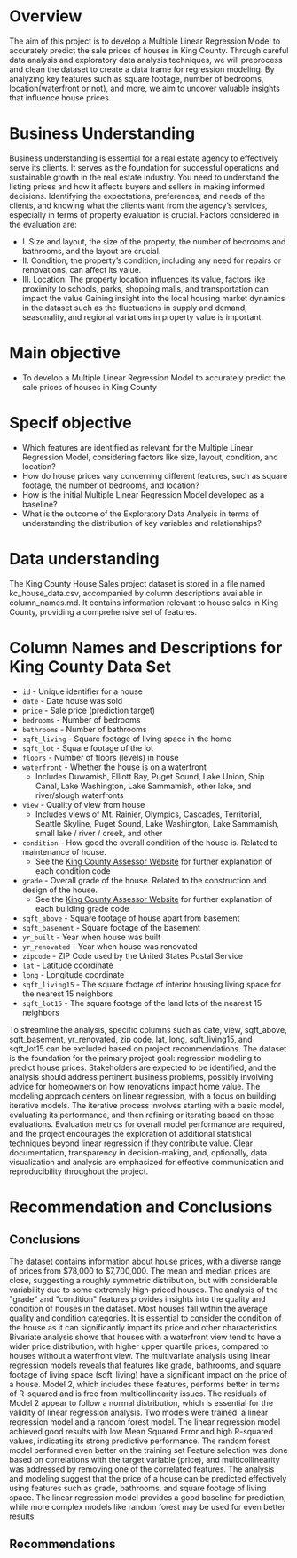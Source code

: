 # Overview 
The aim of this project is to develop a Multiple Linear Regression Model to accurately predict the sale prices of houses in King County. Through careful data analysis and exploratory data analysis techniques, we will preprocess and clean the dataset to create a data frame for regression modeling. By analyzing key features such as square footage, number of bedrooms, location(waterfront or not), and more, we aim to uncover valuable insights that influence house prices.

# Business Understanding
Business understanding is essential for a real estate agency to effectively serve its clients. It serves as the foundation for successful operations and sustainable growth in the real estate industry. You need to understand the listing prices and how it affects buyers and sellers in making informed decisions. Identifying the expectations, preferences, and needs of the clients, and knowing what the clients want from the agency’s services, especially in terms of property evaluation is crucial.  Factors considered in the evaluation are:
* I.	Size and layout, the size of the property, the number of bedrooms and bathrooms, and the layout are crucial.
* II.	Condition, the property’s condition, including any need for repairs or renovations, can affect its value.
* III.	Location: The property location influences its value, factors like proximity to schools, parks, shopping malls, and transportation can impact the value
Gaining insight into the local housing market dynamics in the dataset such as the fluctuations in supply and demand, seasonality, and regional variations in property value is important.

# Main objective
* To develop a Multiple Linear Regression Model to accurately predict the sale prices of houses in King County
  
# Specif objective 
* Which features are identified as relevant for the Multiple Linear Regression Model, considering factors like size, layout, condition, and location?
* How do house prices vary concerning different features, such as square footage, the number of bedrooms, and location?
* How is the initial Multiple Linear Regression Model developed as a baseline?
* What is the outcome of the Exploratory Data Analysis in terms of understanding the distribution of key variables and relationships?
  

# Data understanding
The King County House Sales project dataset is stored in a file named kc_house_data.csv, accompanied by column descriptions available in column_names.md. It contains information relevant to house sales in King County, providing a comprehensive set of features. 
# Column Names and Descriptions for King County Data Set
* `id` - Unique identifier for a house
* `date` - Date house was sold
* `price` - Sale price (prediction target)
* `bedrooms` - Number of bedrooms
* `bathrooms` - Number of bathrooms
* `sqft_living` - Square footage of living space in the home
* `sqft_lot` - Square footage of the lot
* `floors` - Number of floors (levels) in house
* `waterfront` - Whether the house is on a waterfront
  * Includes Duwamish, Elliott Bay, Puget Sound, Lake Union, Ship Canal, Lake Washington, Lake Sammamish, other lake, and river/slough waterfronts
* `view` - Quality of view from house
  * Includes views of Mt. Rainier, Olympics, Cascades, Territorial, Seattle Skyline, Puget Sound, Lake Washington, Lake Sammamish, small lake / river / creek, and other
* `condition` - How good the overall condition of the house is. Related to maintenance of house.
  * See the [King County Assessor Website](https://info.kingcounty.gov/assessor/esales/Glossary.aspx?type=r) for further explanation of each condition code
* `grade` - Overall grade of the house. Related to the construction and design of the house.
  * See the [King County Assessor Website](https://info.kingcounty.gov/assessor/esales/Glossary.aspx?type=r) for further explanation of each building grade code
* `sqft_above` - Square footage of house apart from basement
* `sqft_basement` - Square footage of the basement
* `yr_built` - Year when house was built
* `yr_renovated` - Year when house was renovated
* `zipcode` - ZIP Code used by the United States Postal Service
* `lat` - Latitude coordinate
* `long` - Longitude coordinate
* `sqft_living15` - The square footage of interior housing living space for the nearest 15 neighbors
* `sqft_lot15` - The square footage of the land lots of the nearest 15 neighbors

To streamline the analysis, specific columns such as date, view, sqft_above, sqft_basement, yr_renovated, zip code, lat, long, sqft_living15, and sqft_lot15 can be excluded based on project recommendations. The dataset is the foundation for the primary project goal: regression modeling to predict house prices. Stakeholders are expected to be identified, and the analysis should address pertinent business problems, possibly involving advice for homeowners on how renovations impact home value. The modeling approach centers on linear regression, with a focus on building iterative models. The iterative process involves starting with a basic model, evaluating its performance, and then refining or iterating based on those evaluations. Evaluation metrics for overall model performance are required, and the project encourages the exploration of additional statistical techniques beyond linear regression if they contribute value. Clear documentation, transparency in decision-making, and, optionally, data visualization and analysis are emphasized for effective communication and reproducibility throughout the project.




# Recommendation and Conclusions

## Conclusions
The dataset contains information about house prices, with a diverse range of prices from $78,000 to $7,700,000. The mean and median prices are close, suggesting a roughly symmetric distribution, but with considerable variability due to some extremely high-priced houses.
The analysis of the "grade" and "condition" features provides insights into the quality and condition of houses in the dataset. Most houses fall within the average quality and condition categories. It is essential to consider the condition of the house as it can significantly impact its price and other characteristics
Bivariate analysis shows that houses with a waterfront view tend to have a wider price distribution, with higher upper quartile prices, compared to houses without a waterfront view.
The multivariate analysis using linear regression models reveals that features like grade, bathrooms, and square footage of living space (sqft_living) have a significant impact on the price of a house. Model 2, which includes these features, performs better in terms of R-squared and is free from multicollinearity issues.
The residuals of Model 2 appear to follow a normal distribution, which is essential for the validity of linear regression analysis.
Two models were trained: a linear regression model and a random forest model. The linear regression model achieved good results with low Mean Squared Error and high R-squared values, indicating its strong predictive performance. The random forest model performed even better on the training set
Feature selection was done based on correlations with the target variable (price), and multicollinearity was addressed by removing one of the correlated features. The analysis and modeling suggest that the price of a house can be predicted effectively using features such as grade, bathrooms, and square footage of living space. The linear regression model provides a good baseline for prediction, while more complex models like random forest may be used for even better results

## Recommendations


